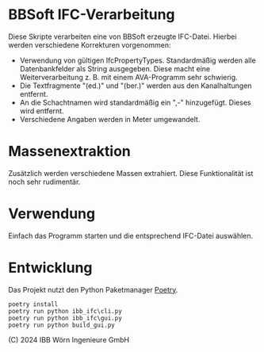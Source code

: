 # BBSoft IFC-Verarbeitung

Diese Skripte verarbeiten eine von BBSoft erzeugte IFC-Datei. Hierbei werden verschiedene Korrekturen vorgenommen:

- Verwendung von gültigen IfcPropertyTypes. Standardmäßig werden alle Datenbankfelder als String ausgegeben. Diese macht eine Weiterverarbeitung z. B. mit einem AVA-Programm sehr schwierig.
- Die Textfragmente "(ed.)" und "(ber.)" werden aus den Kanalhaltungen entfernt.
- An die Schachtnamen wird standardmäßig ein ",-" hinzugefügt. Dieses wird entfernt.
- Verschiedene Angaben werden in Meter umgewandelt.

# Massenextraktion

Zusätzlich werden verschiedene Massen extrahiert. Diese Funktionalität ist noch sehr rudimentär.

# Verwendung

Einfach das Programm starten und die entsprechend IFC-Datei auswählen.

# Entwicklung

Das Projekt nutzt den Python Paketmanager [Poetry](https://python-poetry.org/docs/).

```
poetry install
poetry run python ibb_ifc\cli.py
poetry run python ibb_ifc\gui.py
poetry run python build_gui.py

```

(C) 2024 IBB Wörn Ingenieure GmbH
